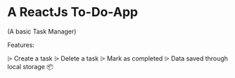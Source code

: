 # A ReactJs To-Do-App
  (A basic Task Manager)

Features:

 ⩥ Create a task
 ⩥ Delete a task
 ⩥ Mark as completed
 ⩥ Data saved through local storage 📦 
